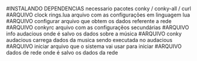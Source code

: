 #INSTALANDO DEPENDENCIAS
	necessario pacotes conky / conky-all / curl
#ARQUIVO clock rings.lua
	arquivo com as configurações em linguagem lua
#ARQUIVO configurar
	arquivo que obtem os dados referente a rede
#ARQUIVO conkyrc
	arquivo com as configuraçẽos secundárias 
#ARQUIVO info audacious
	onde é salvo os dados sobre a música
#ARQUIVO conky audacious
	carrega dados da musica sendo executada no audacious
#ARQUIVO iniciar
	arquivo que o sistema vai usar para iniciar
#ARQUIVO dados de rede
	onde é salvo os dados da rede
